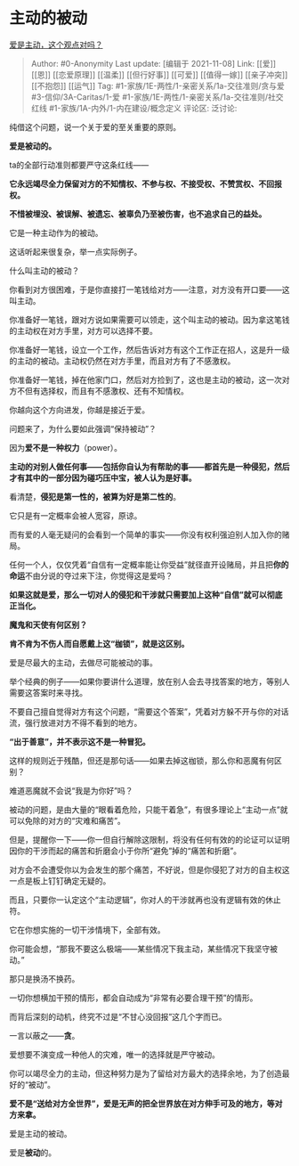 # 主动的被动
[爱是主动，这个观点对吗？](https://www.zhihu.com/question/29139583/answer/2206995808)

> Author: #0-Anonymity
> Last update: [编辑于 2021-11-08]
> Link: [[爱]] [[恩]] [[恋爱原理]] [[温柔]] [[但行好事]] [[可爱]] [[值得一嫁]] [[亲子冲突]] [[不抱怨]] [[运气]]
> Tag: #1-家族/1E-两性/1-亲密关系/1a-交往准则/贪与爱 #3-信仰/3A-Caritas/1-爱 #1-家族/1E-两性/1-亲密关系/1a-交往准则/社交红线 #1-家族/1A-内外/1-内在建设/概念定义
> 评论区:
> 泛讨论:

纯借这个问题，说一个关于爱的至关重要的原则。

**爱是被动的。**

ta的全部行动准则都要严守这条红线——

**它永远竭尽全力保留对方的不知情权、不参与权、不接受权、不赞赏权、不回报权。**

**不惜被埋没、被误解、被遗忘、被辜负乃至被伤害，也不追求自己的益处。**

它是一种主动作为的被动。

这话听起来很复杂，举一点实际例子。

什么叫主动的被动？

你看到对方很困难，于是你直接打一笔钱给对方——注意，对方没有开口要——这叫主动。

你准备好一笔钱，跟对方说如果需要可以领走，这个叫主动的被动。因为拿这笔钱的主动权在对方手里，对方可以选择不要。

你准备好一笔钱，设立一个工作，然后告诉对方有这个工作正在招人，这是升一级的主动的被动。主动权仍然在对方手里，而且对方有了不感激权。

你准备好一笔钱，掉在他家门口，然后对方捡到了，这也是主动的被动，这一次对方不但有选择权，而且有不感激权、还有不知情权。

你越向这个方向进发，你越是接近于爱。

问题来了，为什么要如此强调“保持被动”？

因为**爱不是一种权力**（power）。

**主动的对别人做任何事——包括你自认为有帮助的事——都首先是一种侵犯，然后才有其中的一部分因为碰巧压中宝，被人认为是好事。**

看清楚，**侵犯是第一性的，被算为好是第二性的**。

它只是有一定概率会被人宽容，原谅。

而有爱的人毫无疑问的会看到一个简单的事实——你没有权利强迫别人加入你的赌局。

任何一个人，仅仅凭着“自信有一定概率能让你受益”就径直开设赌局，并且把**你的命运**不由分说的夺过来下注，你觉得这是爱吗？

**如果这就是爱，那么一切对人的侵犯和干涉就只需要加上这种“自信”就可以彻底正当化。**

**魔鬼和天使有何区别？**

**肯不肯为不伤人而自愿戴上这“枷锁”，就是这区别。**

爱是尽最大的主动，去做尽可能被动的事。

举个经典的例子——如果你要讲什么道理，放在别人会去寻找答案的地方，等别人需要这答案时来寻找。

不要自己擅自觉得对方有这个问题，“需要这个答案”，凭着对方躲不开与你的对话流，强行放进对方不得不看到的地方。

**“出于善意”，并不表示这不是一种冒犯。**

这样的规则近于残酷，但还是那句话——如果去掉这枷锁，那么你和恶魔有何区别？

难道恶魔就不会说“我是为你好”吗？

被动的问题，是由大量的“眼看着危险，只能干着急”，有很多理论上“主动一点”就可以免除的对方的“灾难和痛苦”。

但是，提醒你一下——你一但自行解除这限制，将没有任何有效的的论证可以证明因你的干涉而起的痛苦和折磨会小于你所“避免”掉的“痛苦和折磨”。

对方会不会遭受你以为会发生的那个痛苦，不好说，但是你侵犯了对方的自主权这一点是板上钉钉确定无疑的。

而且，只要你一认定这个“主动逻辑”，你对人的干涉就再也没有逻辑有效的休止符。

它在你想实施的一切干涉情境下，全部有效。

你可能会想，“那我不要这么极端——某些情况下我主动，某些情况下我坚守被动。”

那只是换汤不换药。

一切你想横加干预的情形，都会自动成为“非常有必要合理干预”的情形。

而背后深刻的动机，终究不过是“不甘心没回报”这几个字而已。

一言以蔽之——**贪**。

爱想要不演变成一种他人的灾难，唯一的选择就是严守被动。

你可以竭尽全力的主动，但这种努力是为了留给对方最大的选择余地，为了创造最好的“被动”。

**爱不是“送给对方全世界”，爱是无声的把全世界放在对方伸手可及的地方，等对方来拿。**

爱是主动的被动。

爱是**被动**的。
